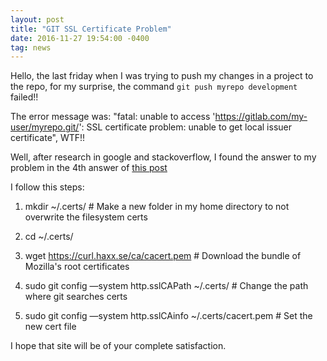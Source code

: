 ```yaml
---
layout: post
title: "GIT SSL Certificate Problem"
date: 2016-11-27 19:54:00 -0400
tag: news
---
```


Hello, the last friday when I was trying to push my changes in a project to the repo,
for my surprise, the command `git push myrepo development` failed!!

The error message was: "fatal: unable to access 'https://gitlab.com/my-user/myrepo.git/': SSL certificate problem: unable to get local issuer certificate", WTF!!

Well, after research in google and stackoverflow, I found the answer to my problem in the 4th answer of <a href="http://stackoverflow.com/questions/3777075/ssl-certificate-rejected-trying-to-access-github-over-https-behind-firewall">
this post</a>

I follow this steps:

1) mkdir ~/.certs/ # Make a new folder in my home directory to not overwrite the filesystem certs

2) cd ~/.certs/

3) wget https://curl.haxx.se/ca/cacert.pem # Download the bundle of Mozilla's root certificates

4) sudo git config —system http.sslCAPath ~/.certs/ # Change the path where git searches certs

5) sudo git config —system http.sslCAinfo ~/.certs/cacert.pem # Set the new cert file

I hope that site will be of your complete satisfaction.
